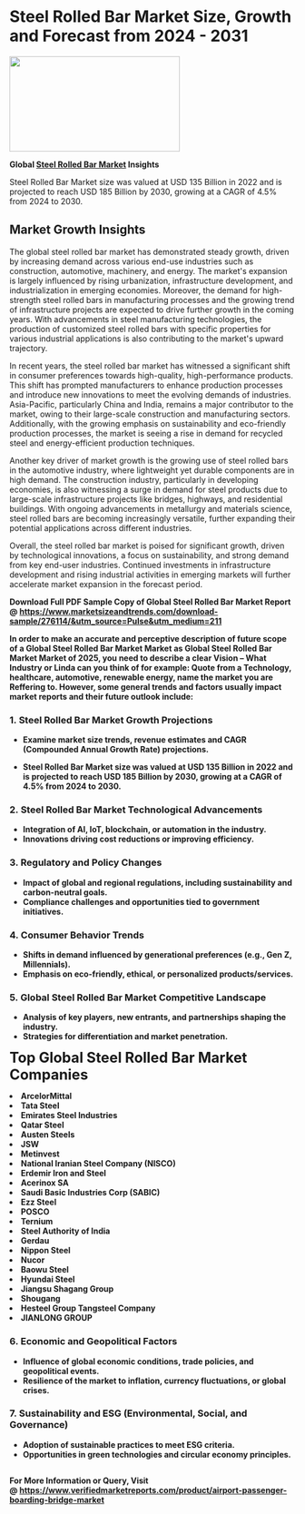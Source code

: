 <H1>Steel Rolled Bar Market Size, Growth and Forecast from 2024 - 2031</H1><img class="aligncenter size-medium wp-image-584254" src="https://thirdeyenews.in/wp-content/uploads/2024/09/Global-Market-Research-300x168.jpeg" alt="" width="300" height="168" /><p><strong>Global&nbsp;<a href="https://www.marketsizeandtrends.com/download-sample/276114/&amp;utm_source=Pulse&amp;utm_medium=211">Steel Rolled Bar Market</a> Insights</strong></p><p>Steel Rolled Bar Market size was valued at USD 135 Billion in 2022 and is projected to reach USD 185 Billion by 2030, growing at a CAGR of 4.5% from 2024 to 2030.</p><p><h2>Market Growth Insights</h2> <p>The global steel rolled bar market has demonstrated steady growth, driven by increasing demand across various end-use industries such as construction, automotive, machinery, and energy. The market's expansion is largely influenced by rising urbanization, infrastructure development, and industrialization in emerging economies. Moreover, the demand for high-strength steel rolled bars in manufacturing processes and the growing trend of infrastructure projects are expected to drive further growth in the coming years. With advancements in steel manufacturing technologies, the production of customized steel rolled bars with specific properties for various industrial applications is also contributing to the market's upward trajectory.</p> <p><strong></strong></p> <p>In recent years, the steel rolled bar market has witnessed a significant shift in consumer preferences towards high-quality, high-performance products. This shift has prompted manufacturers to enhance production processes and introduce new innovations to meet the evolving demands of industries. Asia-Pacific, particularly China and India, remains a major contributor to the market, owing to their large-scale construction and manufacturing sectors. Additionally, with the growing emphasis on sustainability and eco-friendly production processes, the market is seeing a rise in demand for recycled steel and energy-efficient production techniques.</p> <p>Another key driver of market growth is the growing use of steel rolled bars in the automotive industry, where lightweight yet durable components are in high demand. The construction industry, particularly in developing economies, is also witnessing a surge in demand for steel products due to large-scale infrastructure projects like bridges, highways, and residential buildings. With ongoing advancements in metallurgy and materials science, steel rolled bars are becoming increasingly versatile, further expanding their potential applications across different industries.</p> <p>Overall, the steel rolled bar market is poised for significant growth, driven by technological innovations, a focus on sustainability, and strong demand from key end-user industries. Continued investments in infrastructure development and rising industrial activities in emerging markets will further accelerate market expansion in the forecast period.</p> <p><strong></p><p><span class=""><strong>Download Full PDF Sample Copy of Global Steel Rolled Bar Market Report</strong> @ <a href="https://www.marketsizeandtrends.com/download-sample/276114/&amp;utm_source=Pulse&amp;utm_medium=211" target="_blank">https://www.marketsizeandtrends.com/download-sample/276114/&amp;utm_source=Pulse&amp;utm_medium=211</a></span></p><p>In order to make an accurate and perceptive description of future scope of a Global&nbsp;Steel Rolled Bar Market Market as Global&nbsp;Steel Rolled Bar Market Market of 2025, you need to describe a clear Vision &ndash; What Industry or Linda can you think of for example: Quote from a Technology, healthcare, automotive, renewable energy, name the market you are Reffering to. However, some general trends and factors usually impact market reports and their future outlook include:</p><h3>1.&nbsp;<strong>Steel Rolled Bar Market Growth Projections</strong></h3><ul><li>Examine market size trends, revenue estimates and CAGR (Compounded Annual Growth Rate) projections.</li><li><p>Steel Rolled Bar Market size was valued at USD 135 Billion in 2022 and is projected to reach USD 185 Billion by 2030, growing at a CAGR of 4.5% from 2024 to 2030.</p></li></ul><h3>2.&nbsp;<strong>Steel Rolled Bar Market Technological Advancements</strong></h3><ul><li>Integration of AI, IoT, blockchain, or automation in the industry.</li><li>Innovations driving cost reductions or improving efficiency.</li></ul><h3>3.&nbsp;<strong>Regulatory and Policy Changes</strong></h3><ul><li>Impact of global and regional regulations, including sustainability and carbon-neutral goals.</li><li>Compliance challenges and opportunities tied to government initiatives.</li></ul><h3>4.&nbsp;<strong>Consumer Behavior Trends</strong></h3><ul><li>Shifts in demand influenced by generational preferences (e.g., Gen Z, Millennials).</li><li>Emphasis on eco-friendly, ethical, or personalized products/services.</li></ul><h3>5.&nbsp;<strong>Global Steel Rolled Bar Market Competitive Landscape</strong></h3><ul><li>Analysis of key players, new entrants, and partnerships shaping the industry.</li><li>Strategies for differentiation and market penetration.</li></ul><p data-pm-slice="1 1 []"><span style="color: inherit; font-family: inherit; font-size: 25px;">Top Global Steel Rolled Bar Market Companies</span></p><div class="" data-test-id=""><p><li>ArcelorMittal</li><li> Tata Steel</li><li> Emirates Steel Industries</li><li> Qatar Steel</li><li> Austen Steels</li><li> JSW</li><li> Metinvest</li><li> National Iranian Steel Company (NISCO)</li><li> Erdemir Iron and Steel</li><li> Acerinox SA</li><li> Saudi Basic Industries Corp (SABIC)</li><li> Ezz Steel</li><li> POSCO</li><li> Ternium</li><li> Steel Authority of India</li><li> Gerdau</li><li> Nippon Steel</li><li> Nucor</li><li> Baowu Steel</li><li> Hyundai Steel</li><li> Jiangsu Shagang Group</li><li> Shougang</li><li> Hesteel Group Tangsteel Company</li><li> JIANLONG GROUP</li></p></div><h3>6.&nbsp;<strong>Economic and Geopolitical Factors</strong></h3><ul><li>Influence of global economic conditions, trade policies, and geopolitical events.</li><li>Resilience of the market to inflation, currency fluctuations, or global crises.</li></ul><h3>7.&nbsp;<strong>Sustainability and ESG (Environmental, Social, and Governance)</strong></h3><ul><li>Adoption of sustainable practices to meet ESG criteria.</li><li>Opportunities in green technologies and circular economy principles.</li></ul><h2><strong style="font-size: 14px;">For More Information or Query, Visit @&nbsp;</strong><a style="background-color: #ffffff; font-size: 14px;" href="https://www.marketsizeandtrends.com/report/steel-rolled-bar-market/" target="_blank">https://www.verifiedmarketreports.com/product/airport-passenger-boarding-bridge-market</a></h2>

